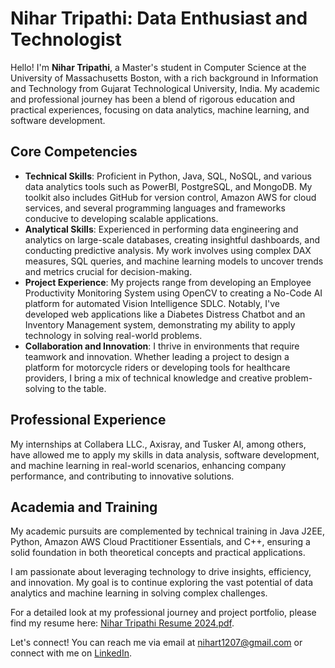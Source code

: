 
# Nihar Tripathi: Data Enthusiast and Technologist

Hello! I'm **Nihar Tripathi**, a Master's student in Computer Science at the University of Massachusetts Boston, with a rich background in Information and Technology from Gujarat Technological University, India. My academic and professional journey has been a blend of rigorous education and practical experiences, focusing on data analytics, machine learning, and software development.

## Core Competencies
- **Technical Skills**: Proficient in Python, Java, SQL, NoSQL, and various data analytics tools such as PowerBI, PostgreSQL, and MongoDB. My toolkit also includes GitHub for version control, Amazon AWS for cloud services, and several programming languages and frameworks conducive to developing scalable applications.
- **Analytical Skills**: Experienced in performing data engineering and analytics on large-scale databases, creating insightful dashboards, and conducting predictive analysis. My work involves using complex DAX measures, SQL queries, and machine learning models to uncover trends and metrics crucial for decision-making.
- **Project Experience**: My projects range from developing an Employee Productivity Monitoring System using OpenCV to creating a No-Code AI platform for automated Vision Intelligence SDLC. Notably, I've developed web applications like a Diabetes Distress Chatbot and an Inventory Management system, demonstrating my ability to apply technology in solving real-world problems.
- **Collaboration and Innovation**: I thrive in environments that require teamwork and innovation. Whether leading a project to design a platform for motorcycle riders or developing tools for healthcare providers, I bring a mix of technical knowledge and creative problem-solving to the table.

## Professional Experience
My internships at Collabera LLC., Axisray, and Tusker AI, among others, have allowed me to apply my skills in data analysis, software development, and machine learning in real-world scenarios, enhancing company performance, and contributing to innovative solutions.

## Academia and Training
My academic pursuits are complemented by technical training in Java J2EE, Python, Amazon AWS Cloud Practitioner Essentials, and C++, ensuring a solid foundation in both theoretical concepts and practical applications.

I am passionate about leveraging technology to drive insights, efficiency, and innovation. My goal is to continue exploring the vast potential of data analytics and machine learning in solving complex challenges.

For a detailed look at my professional journey and project portfolio, please find my resume here: [Nihar Tripathi Resume 2024.pdf](https://drive.google.com/file/d/11JnvhGhGR-4Vmf3eErf7BnoCstwobyrZ/view?usp=drive_link).

Let's connect! You can reach me via email at nihart1207@gmail.com or connect with me on [LinkedIn](https://www.linkedin.com/in/nihar-tripathi-01a8931a1).


